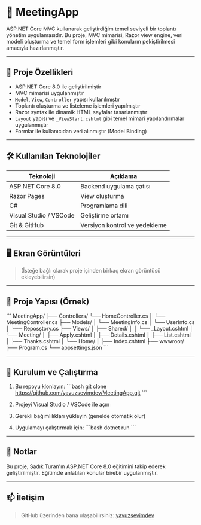 
# 📅 MeetingApp

ASP.NET Core MVC kullanarak geliştirdiğim temel seviyeli bir toplantı yönetim uygulamasıdır. Bu proje, MVC mimarisi, Razor view engine, veri modeli oluşturma ve temel form işlemleri gibi konuların pekiştirilmesi amacıyla hazırlanmıştır.

---

## 🚀 Proje Özellikleri

- ASP.NET Core 8.0 ile geliştirilmiştir  
- MVC mimarisi uygulanmıştır  
- `Model`, `View`, `Controller` yapısı kullanılmıştır  
- Toplantı oluşturma ve listeleme işlemleri yapılmıştır  
- Razor syntax ile dinamik HTML sayfalar tasarlanmıştır  
- `Layout` yapısı ve `_ViewStart.cshtml` gibi temel mimari yapılandırmalar uygulanmıştır  
- Formlar ile kullanıcıdan veri alınmıştır (Model Binding)

---

## 🛠️ Kullanılan Teknolojiler

| Teknoloji              | Açıklama                        |
|------------------------|---------------------------------|
| ASP.NET Core 8.0       | Backend uygulama çatısı         |
| Razor Pages            | View oluşturma                  |
| C#                     | Programlama dili                |
| Visual Studio / VSCode | Geliştirme ortamı               |
| Git & GitHub           | Versiyon kontrol ve yedekleme   |

---

## 🖥️ Ekran Görüntüleri

> (İsteğe bağlı olarak proje içinden birkaç ekran görüntüsü ekleyebilirsin)

---

## 📂 Proje Yapısı (Örnek)

\`\`\`
MeetingApp/
├── Controllers/
    └── HomeController.cs
│   └── MeetingController.cs
├── Models/
│   └── MeetingInfo.cs
│   └── UserInfo.cs
│   └── Reposştory.cs
├── Views/
│   ├── Shared/
│   │   └── _Layout.cshtml
│   └── Meeting/
│       ├── Apply.cshtml
│       ├── Details.cshtml
│       ├── List.cshtml
│       ├── Thanks.cshtml
│   └── Home/
│       ├── Index.cshtml
├── wwwroot/
├── Program.cs
└── appsettings.json
\`\`\`

---

## 🔧 Kurulum ve Çalıştırma

1. Bu repoyu klonlayın:
   \`\`\`bash
   git clone https://github.com/yavuzsevimdev/MeetingApp.git
   \`\`\`

2. Projeyi Visual Studio / VSCode ile açın

3. Gerekli bağımlılıkları yükleyin (genelde otomatik olur)

4. Uygulamayı çalıştırmak için:
   \`\`\`bash
   dotnet run
   \`\`\`

---

## 📌 Notlar

Bu proje, Sadık Turan'ın ASP.NET Core 8.0 eğitimini takip ederek geliştirilmiştir. Eğitimde anlatılan konular birebir uygulanmıştır.

---

## 📫 İletişim

> GitHub üzerinden bana ulaşabilirsiniz: [yavuzsevimdev](https://github.com/yavuzsevimdev)
